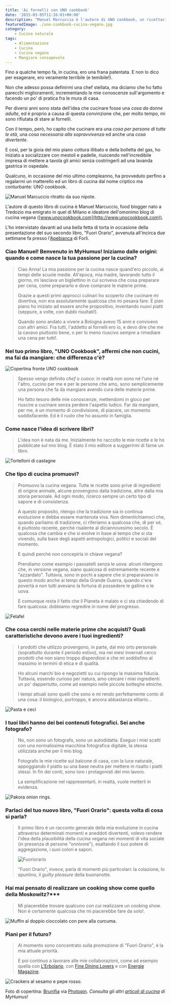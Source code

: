 ```yaml
---
title: 'Ai fornelli con UNO cookbook'
date: '2015-03-05T11:26:01+00:00'
description: "Manuel Marcuccio è l'autore di UNO cookbook, un ricettario on line che propone piatti vegani gustosi, colorati e divertenti da preparare."
featuredImage: ./uno-cookbook-cucina-vegana.jpg
category:
    - Cucina naturale
tags:
    - Alimentazione
    - Cucina
    - Cucina vegana
    - Mangiare consapevole
---
```



Fino a qualche tempo fa, in cucina, ero una frana patentata. E non lo dico per esagerare, ero veramente terribile (e temibile!).

Non che adesso possa definirmi una chef stellata, ma diciamo che ho fatto parecchi miglioramenti, incrementando le mie conoscenze sull'argomento e facendo un po' di pratica fra le mura di casa.

Per diversi anni sono stata dell'idea che cucinare fosse una *cosa da donne adulte*, ed è proprio a causa di questa convinzione che, per molto tempo, mi sono rifiutata di stare ai fornelli.

Con il tempo, però, ho capito che cucinare era una *cosa per persone di tutte le età*, una *cosa necessaria alla sopravvivenza* ed anche una *cosa divertente*.

E così, per la gioia del mio piano cottura illibato e della bolletta del gas, ho iniziato a socializzare con mestoli e padelle, riuscendo nell'incredibile impresa di mettere a tavola gli amici senza costringerli ad una lavanda gastrica in ospedale.

Qualcuno, in occasione del mio ultimo compleanno, ha provveduto perfino a regalarmi un matterello ed un libro di cucina dal nome criptico ma conturbante: UNO cookbook.

![Manuel Marcuccio ritratto da suo nipote.](./manuel-marcuccio-ritratto-retro-di-copertina.jpg)

L'autore di questo libro di cucina è Manuel Marcuccio, food blogger nato a Tredozio ma emigrato in quel di Milano e ideatore dell'omonimo blog di cucina vegana ([www.unocookbook.com](http://www.unocookbook.com)).

L'ho intervistato davanti ad una bella fetta di torta in occasione della presentazione del suo secondo libro, "Fuori Orario", avvenuta all'incirca due settimane fa presso l'[Apebianca](http://www.lapebianca.it) di Forlì.

### Ciao Manuel! Benvenuto in MyHumus! Iniziamo dalle origini: quando e come nasce la tua passione per la cucina?

> Ciao Anna! La mia passione per la cucina nasce quand'ero piccolo, ai tempi delle scuole medie. All'epoca, mia madre, lavorando tutto il giorno, mi lasciava un bigliettino in cui scriveva che cosa preparare per cena, come prepararlo e dove comprare le materie prime.
> 
> Grazie a questi primi approcci culinari ho scoperto che cucinare mi divertiva, non era assolutamente qualcosa che mi pesava fare. E pian piano ho iniziato ad essere anche propositivo, inventando nuovi piatti (seppure, a volte, con dubbi risultati!).
> 
> Quando sono andato a vivere a Bologna avevo 15 anni e convivevo con altri amici. Fra tutti, l'addetto ai fornelli ero io, e devo dire che me la cavavo piuttosto bene, o per lo meno riuscivo sempre a rimediare una cena per tutti!.

### Nel tuo primo libro, "UNO Cookbook", affermi che non cucini, ma fai da mangiare: che differenza c'è?

![Copertina fronte UNO cookbook](./copertina-fronte-uno-cookbook.jpg)

> Spesso vengo definito *chef* o *cuoco*: in realtà non sono né l'uno né l'altro, cucino per me e per le persone che amo, sono semplicemente una persona che fa da mangiare avendo cura delle materie prime.
> 
> Ho fatto tesoro delle mie conoscenze, mettendomi in gioco per riuscire a cucinare senza perdere l'aspetto ludico. Far da mangiare, per me, è un momento di condivisione, di piacere, un momento soddisfacente. Ed è il ruolo che ho assunto in famiglia.

### Come nasce l'idea di scrivere libri?

> L'idea non è nata da me. Inizialmente ho raccolto le mie ricette e le ho pubblicate sul mio blog. È stato il mio editore a suggerirmi di farne un libro.

![Tortelloni di castagne](./tortelloni-di-castagne.jpg)

### Che tipo di cucina promuovi?

> Promuovo la cucina vegana. Tutte le ricette sono prive di ingredienti di origine animale, alcune provengono dalla tradizione, altre dalla mia storia personale. Ad ogni modo, ricerco sempre un certo tipo di sapore e di consistenza.
> 
> A questo proposito, ritengo che la tradizione sia in continua evoluzione e debba essere mantenuta viva. Non dimentichiamoci che, quando parliamo di tradizione, ci riferiamo a qualcosa che, di per sé, è piuttosto recente, perché risalente al diciannovesimo secolo. È qualcosa che cambia e che si evolve in base al tempo che si sta vivendo, sulla base degli aspetti antropologici, politici e sociali del momento.
> 
> E quindi perché non concepirla in chiave vegana?
> 
> Prendiamo come esempio i passatelli senza le uova: alcuni ritengono che, in versione vegana, siano qualcosa di estremamente recente e "azzardato". Tuttavia, sono in pochi a sapere che si preparavano in questo modo anche ai tempi della Grande Guerra, quando c'era povertà e non tutti avevano la fortuna di possedere le galline o le uova.
> 
> E comunque resta il fatto che il Pianeta è malato e ci sta chiedendo di fare qualcosa: dobbiamo regredire in nome del progresso.

![Felafel](./felafel.jpg)

### Che cosa cerchi nelle materie prime che acquisti? Quali caratteristiche devono avere i tuoi ingredienti?

> I prodotti che utilizzo provengono, in parte, dal mio orto personale (soprattutto durante il periodo estivo), ma nei mesi invernali cerco prodotti che non siano troppo dispendiosi e che mi soddisfino al massimo in termini di etica e di qualità.
> 
> Ho alcuni marchi bio e negozietti su cui ripongo la massima fiducia. Tuttavia, essendo curioso per natura, amo cercare i miei ingredienti un po' dappertutto, come ad esempio nelle piccole botteghe etniche.
> 
> I tempi attuali sono quelli che sono e mi rendo perfettamente conto di una cosa: il biologico, purtroppo, è ancora abbastanza elitario...

![Pasta e ceci](./pasta-e-ceci.jpg)

### I tuoi libri hanno dei bei contenuti fotografici. Sei anche fotografo?

> No, non sono un fotografo, sono un autodidatta. Eseguo i miei scatti con una normalissima macchina fotografica digitale, la stessa utilizzata anche per il mio blog.
> 
> Fotografo le mie ricette sul balcone di casa, con la luce naturale, appoggiando il piatto su una base neutra per mettere in risalto i piatti stessi. In fin dei conti, sono loro i protagonisti del mio lavoro.
> 
> La semplificazione nel rappresentarli, in realtà, vuole metterli in evidenza.

![Pakora onion rings.](./pakora-onion-rings.jpg)

### Parlaci del tuo nuovo libro, "Fuori Orario": questa volta di cosa si parla?

> Il primo libro è un racconto generale della mia evoluzione in cucina attraverso determinati momenti e aneddoti divertenti, volevo rendere l'idea della plausibilità della cucina vegana nei momenti di vita sociale (in presenza di persone "onnivore"), esaltando il suo potere di aggregazione, i suoi colori e sapori.
> 
> ![Fuoriorario](./fuoriorario.jpg.jpg)
> 
> "Fuori Orario", invece, parla di momenti più particolari: la colazione, lo spuntino, il *guilty pleasure* della buonanotte.

### Hai mai pensato di realizzare un cooking show come quello della Moskowitz?***

> Mi piacerebbe trovare qualcuno con cui realizzare un cooking show. Non è certamente qualcosa che mi piacerebbe fare da solo!.

![Muffin al doppio cioccolato con pere alla curcuma.](./muffin-al-doppio-cioccolato-con-pere-alla-curcuma.jpg)

### Piani per il futuro?

> Al momento sono concentrato sulla promozione di "Fuori Orario", è la mia attuale priorità.
> 
> E poi continuo a lavorare alle mie collaborazioni, come ad esempio quella con [L'Erbolario](http://www.erbolario.com), con [Fine Dining Lovers](https://www.finedininglovers.com) e con [Energie Magazine](http://www.energiemagazine.it).

![Crackers al sesamo e pepe rosso.](./crackers-al-sesamo-e-pepe-rosso.jpg)

Foto di copertina: [Brunifia](http://www.flickr.com/photos/23769126@N07/5860057607) via [Photopin](http://photopin.com).
*Consulta gli altri [articoli di cucina](https://myhumus.com/category/cucina-2/ "MyHumus Cucina") di MyHumus!*

